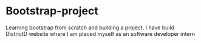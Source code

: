# Bootstrap-project
Learning bootstrap from scratch and building a project.
I have build DistrictD website where I am placed myself as an software developer intern
